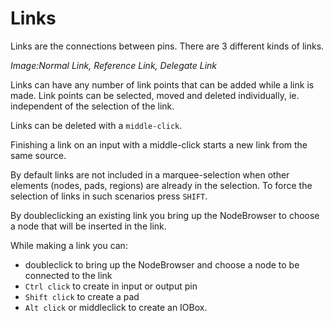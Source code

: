 # Links

Links are the connections between pins. There are 3 different kinds of links.

*Image:Normal Link, Reference Link, Delegate Link*

Links can have any number of link points that can be added while a link is made. Link points can be selected, moved and deleted individually, ie. independent of the selection of the link.

Links can be deleted with a `middle-click`.

Finishing a link on an input with a middle-click starts a new link from the same source.

By default links are not included in a marquee-selection when other elements (nodes, pads, regions) are already in the selection. To force the selection of links in such scenarios press `SHIFT`.

By doubleclicking an existing link you bring up the NodeBrowser to choose a node that will be inserted in the link.

While making a link you can:

* doubleclick to bring up the NodeBrowser and choose a node to be connected to the link
* `Ctrl click` to create in input or output pin
* `Shift click` to create a pad
* `Alt click` or middleclick to create an IOBox.
